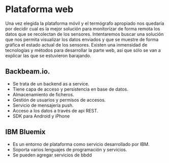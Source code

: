 # Plataforma web

Una vez elegida la plataforma móvil y el termógrafo apropiado nos quedaría por decidir cual es la mejor solución para monitorizar de forma remota los datos que se recolectan de los sensores. Intentaremos buscar una solución que nos permita visualizar los datos enviados y que se muestre de forma gráfica el estado actual de los sensores. Existen una inmensidad de tecnologías y métodos para desarrollar la parte web, así que sólo se van a explicar las que se estuvieron barajando.


## Backbeam.io.
- Se trata de un backend as a service.
- Tiene capa de acceso y persistencia en base de datos.
- Almacenamiento de ficheros.
- Gestión de usuarios y permisos de accesos.
- Servicio de mensajería push.
- Acceso a los datos a través de api REST.
- SDK para Android y iPhone


## IBM Bluemix
- Es un entorno de plataforma como servicio desarrollado por IBM.
- Soporta varios lenguajes de programación y servicios.
- Se pueden agregar servicios de bbdd

